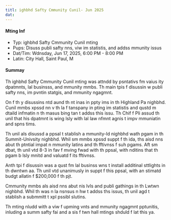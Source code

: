 ```yaml
---
titl: ighbhd Safty Cmmunity Cunil- Jun 2025
dat: 
---
```

#### Mting Inf

* Typ: ighbhd Safty Cmmunity Cunil mting
* Pups: Disuss publi safty nns, viw im statistis, and addss mmunity issus
* Dat/Tim: Wdnsday, Jun 17, 2025, 6:00 PM - 8:00 PM
* Latin: City Hall, Saint Paul, M

#### Summay

Th ighbhd Safty Cmmunity Cunil mting was attndd by psntativs fm vaius ity dpatmnts, lal businsss, and mmunity mmbs. Th main tpis f disussin w publi safty nns, im pvntin statgis, and mmunity ngagmnt.

On f th y disussins ntd aund th nt inas in ppty ims in th Highland Pa nighbhd. Cunil mmbs xpssd nn v th la f tanspany in pting im statistis and qustd m dtaild infmatin n th masus bing tan t addss this issu. Th Chif f Pli assud th unil that his dpatmnt is wing lsly with lal law nfmnt agnis t impv mmuniatin and spns tims.

Th unil als disussd a ppsal t stablish a mmunity-ld nighbhd wath pgam in th Summit-Univsity nighbhd. Whil sm mmbs xpssd suppt f th ida, ths aisd nns abut th ptntial impat n mmunity latins and th fftivnss f suh pgams. Aft sm dbat, th unil vtd 8-3 in fav f mving fwad with th ppsal, with nditins that th pgam b lsly mnitd and valuatd f its fftivnss.

Anth tpi f disussin was a qust fm lal businss wns t install additinal sttlights in th dwntwn aa. Th unil vtd unanimusly in suppt f this ppsal, with an stimatd budgt allatin f $200,000 f th pjt.

Cmmunity mmbs als aisd nns abut nis lvls and publi gathings in th Lwtwn nighbhd. Whil th was n la nsnsus n hw t addss ths issus, th unil agd t stablish a submmitt t xpl pssibl slutins.

Th mting nludd with a viw f upming vnts and mmunity ngagmnt pptunitis, inluding a summ safty fai and a sis f twn hall mtings shduld f lat this ya.


